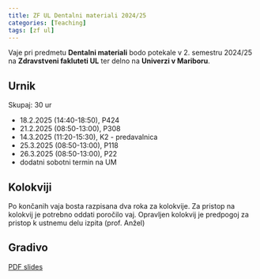 ```yaml
---
title: ZF UL Dentalni materiali 2024/25
categories: [Teaching]
tags: [zf ul]
---
```


Vaje pri predmetu **Dentalni materiali** bodo potekale v 2. semestru 2024/25 na **Zdravstveni fakluteti UL** ter delno na **Univerzi v Mariboru**.

## Urnik

Skupaj: 30 ur

* 18.2.2025 (14:40-18:50), P424
* 21.2.2025 (08:50-13:00), P308
* 14.3.2025 (11:20-15:30), K2 - predavalnica
* 25.3.2025 (08:50-13:00), P118
* 26.3.2025 (08:50-13:00), P22
* dodatni sobotni termin na UM

## Kolokviji

Po končanih vaja bosta razpisana dva roka za kolokvije. Za pristop na kolokvij je potrebno oddati poročilo vaj. Opravljen kolokvij je predpogoj za pristop k ustnemu delu izpita (prof. Anžel)

## Gradivo

[PDF slides](https://anzeabram.github.io/assets/pdf/2425DM.zip)

